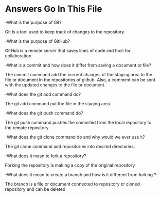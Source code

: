 # Answers Go In This File
-What is the purpose of Git?

Git is a tool used to keep track of changes to the repository.

-What is the purpose of GitHub?

GitHub is a remote server that saves lines of code and host for collaboration.

-What is a commit and how does it differ from saving a document or file?

The commit command add the current changes of the staging area to the file or document in the repositories of github. Also, a comment can be sent with the updated changes to the file or document.

-What does the git add command do?

The git add command put the file in the staging area.

-What does the git push command do?

The git push command pushes the commited from the local repository to the remote repository.

-What does the git clone command do and why would we ever use it?

The git clone command add repositories into desired directories.

-What does it mean to fork a repository?

Forking the repository is making a copy of the original repository

-What does it mean to create a branch and how is it different from forking ?

The branch is a file or document connected to repository or cloned repository and can be deleted. 

